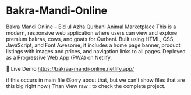 # Bakra-Mandi-Online

Bakra Mandi Online – Eid ul Azha Qurbani Animal Marketplace
This is a modern, responsive web application where users can view and explore premium bakras, cows, and goats for Qurbani. Built using HTML, CSS, JavaScript, and Font Awesome, 
it includes a home page banner, product listings with images and prices, and navigation links to all pages. Deployed as a Progressive Web App (PWA) on Netlify.

🔗 Live Demo
https://bakraa-mandi-online.netlify.app/

if this occurs in main file
(Sorry about that, but we can’t show files that are this big right now.)
Than
View raw  : to check the complete project.
